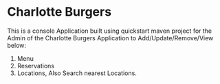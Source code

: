 # Charlotte Burgers
This is a console Application built using quickstart maven project for the Admin of the Charlotte Burgers Application to Add/Update/Remove/View below:
1. Menu
2. Reservations
3. Locations, Also Search nearest Locations.
